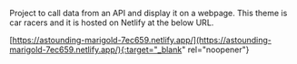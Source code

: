 Project to call data from an API and display it on a webpage. This theme is car racers and it is hosted on Netlify at the below URL.

[https://astounding-marigold-7ec659.netlify.app/](https://astounding-marigold-7ec659.netlify.app/){:target="_blank" rel="noopener"}